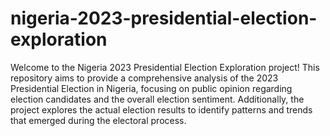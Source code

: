 # nigeria-2023-presidential-election-exploration


Welcome to the Nigeria 2023 Presidential Election Exploration project! This repository aims to provide a comprehensive analysis of the 2023 Presidential Election in Nigeria, focusing on public opinion regarding election candidates and the overall election sentiment. Additionally, the project explores the actual election results to identify patterns and trends that emerged during the electoral process.


